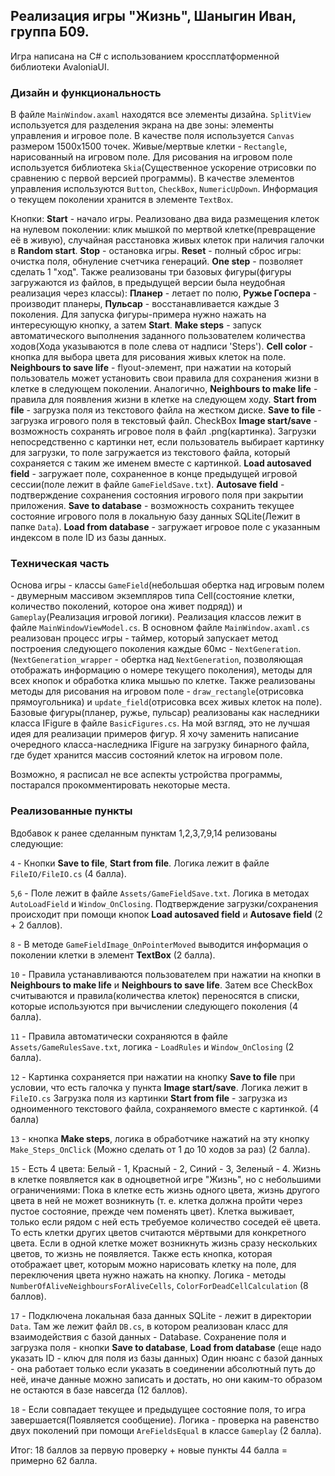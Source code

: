 ﻿## Реализация игры "Жизнь", Шаныгин Иван, группа Б09.

Игра написана на C# с использованием кроссплатформенной библиотеки AvaloniaUI.

### Дизайн и функциональность

В файле `MainWindow.axaml` находятся все элементы дизайна. `SplitView` используется для разделения экрана на две зоны: 
элементы управления и игровое поле. В качестве поля используется `Canvas` размером 1500x1500 точек. Живые/мертвые клетки - `Rectangle`, нарисованный на игровом поле.
Для рисования на игровом поле используется библиотека `Skia`(Существенное ускорение отрисовки по сравнению с первой версией программы).
В качестве элементов управления используются `Button`, `CheckBox`, `NumericUpDown`. Информация о текущем поколении хранится в элементе `TextBox`.  


Кнопки: **Start** - начало игры. Реализовано два вида размещения клеток на нулевом поколении: клик мышкой по мертвой клетке(превращение её в живую), 
случайная расстановка живых клеток при наличия галочки в **Random start**.
**Stop** - остановка игры. **Reset** - полный сброс игры: очистка поля, обнуление счетчика генераций. **One step** - позволяет сделать 1 "ход".
Также реализованы три базовых фигуры(фигуры загружаются из файлов, в предыдущей версии была неудобная реализация через классы): **Планер** - летает по полю, **Ружье Госпера** - производит планеры, **Пульсар** - восстанавливается каждые 3 поколения. Для запуска фигуры-примера нужно нажать на интересующую кнопку, а затем **Start**.
**Make steps** - запуск автоматического выполнения заданного пользователем количества ходов(Хода указываются в поле слева от надписи 'Steps'). 
**Cell color** - кнопка для выбора цвета для рисования живых клеток на поле. **Neighbours to save life** - flyout-элемент, при нажатии на который пользователь может установить свои правила для сохранения жизни в клетке в следующем поколении.
Аналогично, **Neighbours to make life** - правила для появления жизни в клетке на следующем ходу. **Start from file** - загрузка поля из текстового файла на жестком диске. **Save to file** - загрузка игрового поля в текстовый файл. CheckBox **Image start/save** - возможность сохранять игровое поля в файл .png(картинка).
Загрузки непосредственно с картинки нет, если пользователь выбирает картинку для загрузки, то поле загружается из текстового файла, который сохраняется с таким же именем вместе с картинкой.
**Load autosaved field** - загружает поле, сохраненное в конце предыдущей игровой сессии(поле лежит в файле `GameFieldSave.txt`). **Autosave field** - подтверждение сохранения состояния игрового поля при закрытии приложения.
**Save to database** - возможность сохранить текущее состояние игрового поля в локальную базу данных SQLite(Лежит в папке `Data`).
**Load from database** - загружает игровое поле с указанным индексом в поле ID из базы данных. 

### Техническая часть

Основа игры - классы `GameField`(небольшая обертка над игровым полем - двумерным массивом экземпляров типа Cell(состояние клетки, количество поколений, которое она живет подряд)) и `Gameplay`(Реализация игровой логики). Реализация классов лежит в файле `MainWindowViewModel.cs`.
В основном файле `MainWindow.axaml.cs` реализован процесс игры - таймер, который запускает метод построения следующего поколения каждые 60мс - `NextGeneration`. (`NextGeneration_wrapper` - обертка над `NextGeneration`, позволяющая отображать информацию о номере текущего поколения),
методы для всех кнопок и обработка клика мышью по клетке. Также реализованы методы для рисования на игровом поле - `draw_rectangle`(отрисовка прямоугольника) и `update_field`(отрисовка всех живых клеток на поле). Базовые фигуры(планер, ружье, пульсар) реализованы как наследники класса IFigure в файле `BasicFigures.cs`. 
На мой взгляд, это не лучшая идея для реализации примеров фигур. Я хочу заменить написание очередного класса-наследника IFigure на загрузку бинарного файла, где будет хранится массив состояний клеток на игровом поле. 

Возможно, я расписал не все аспекты устройства программы, постарался прокомментировать некоторые места.

### Реализованные пункты
Вдобавок к ранее сделанным пунктам 1,2,3,7,9,14 релизованы следующие:

`4` - Кнопки **Save to file**, **Start from file**. Логика лежит в файле `FileIO/FileIO.cs` (4 балла).


`5`,`6` - Поле лежит в файле `Assets/GameFieldSave.txt`. Логика в методах `AutoLoadField` и `Window_OnClosing`. 
Подтверждение загрузки/сохранения происходит при помощи кнопок **Load autosaved field** и **Autosave field** (2 + 2 баллов).

`8` - В методе `GameFieldImage_OnPointerMoved` выводится информация о поколении клетки в элемент **TextBox** (2 балла).

`10` - Правила устанавливаются пользователем при нажатии на кнопки в **Neighbours to make life** и **Neighbours to save life**.
Затем все CheckBox считываются и правила(количества клеток) переносятся в списки, которые используются при вычислении следующего поколения (4 балла).

`11` - Правила автоматически сохраняются в файле `Assets/GameRulesSave.txt`, логика - `LoadRules` и `Window_OnClosing` (2 балла).

`12` - Картинка сохраняется при нажатии на кнопку **Save to file** при условии, что есть галочка у пункта **Image start/save**. Логика лежит в `FileIO.cs`
Загрузка поля из картинки **Start from file** - загрузка из одноименного текстового файла, сохраняемого вместе с картинкой. (4 балла)

`13` - кнопка **Make steps**, логика в обработчике нажатий на эту кнопку `Make_Steps_OnClick` (Можно сделать от 1 до 10 ходов за раз) (2 балла).

`15` - Есть 4 цвета: Белый - 1, Красный - 2, Синий - 3, Зеленый - 4. Жизнь в клетке появляется как в одноцветной игре "Жизнь", но с небольшими ограничениями:  Пока в клетке есть жизнь одного цвета, жизнь другого цвета в ней не может возникнуть (т. е. клетка должна пройти через пустое состояние, прежде чем поменять цвет). Клетка выживает, только если рядом с ней есть требуемое количество соседей её цвета. То есть клетки других цветов считаются мёртвыми для конкретного цвета.
Если в одной клетке может возникнуть жизнь сразу нескольких цветов, то жизнь не появляется. Также есть кнопка, которая отображает цвет, которым можно нарисовать клетку на поле, для переключения цвета нужно нажать на кнопку. Логика - методы `NumberOfAliveNeighboursForAliveCells`, `ColorForDeadCellCalculation` (8 баллов).

`17` - Подключена локальная база данных SQLite - лежит в директории `Data`. Там же лежит файл `DB.cs`, в котором реализован класс для взаимодействия с базой данных - Database.
Сохранение поля и загрузка поля - кнопки **Save to database**, **Load from database** (еще надо указать ID - ключ для поля из базы данных) 
Один нюанс с базой данных - она работает только если указать в соединении абсолютный путь до неё, иначе данные можно записать и достать, но они каким-то образом не остаются в базе навсегда (12 баллов).

`18` - Если совпадает текущее и предыдущее состояние поля, то игра завершается(Появляется сообщение). Логика - проверка на равенство двух поколений при помощи `AreFieldsEqual` в классе `Gameplay` (2 балла).

Итог: 18 баллов за первую проверку + новые пункты 44 балла = примерно 62 балла. 